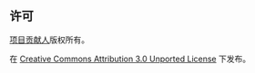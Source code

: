 ## 许可

[项目贡献人](CONTRIBUTORS.md)版权所有。

在 [Creative Commons Attribution 3.0 Unported License](http://creativecommons.org/licenses/by/3.0/) 下发布。
